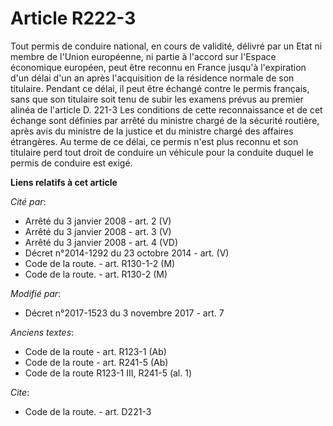 # Article R222-3

Tout permis de conduire national, en cours de validité, délivré par un Etat ni membre de l'Union européenne, ni partie à
l'accord sur l'Espace économique européen, peut être reconnu en France jusqu'à l'expiration d'un délai d'un an après
l'acquisition de la résidence normale de son titulaire. Pendant ce délai, il peut être échangé contre le permis français,
sans que son titulaire soit tenu de subir les examens prévus au premier alinéa de l'article D. 221-3 Les conditions de cette
reconnaissance et de cet échange sont définies par arrêté du ministre chargé de la sécurité routière, après avis du ministre
de la justice et du ministre chargé des affaires étrangères. Au terme de ce délai, ce permis n'est plus reconnu et son
titulaire perd tout droit de conduire un véhicule pour la conduite duquel le permis de conduire est exigé.

**Liens relatifs à cet article**

_Cité par_:

  - Arrêté du 3 janvier 2008 - art. 2 (V)
  - Arrêté du 3 janvier 2008 - art. 3 (V)
  - Arrêté du 3 janvier 2008 - art. 4 (VD)
  - Décret n°2014-1292 du 23 octobre 2014 - art. (V)
  - Code de la route. - art. R130-1-2 (M)
  - Code de la route. - art. R130-2 (M)

_Modifié par_:

  - Décret n°2017-1523 du 3 novembre 2017 - art. 7

_Anciens textes_:

  - Code de la route - art. R123-1 (Ab)
  - Code de la route - art. R241-5 (Ab)
  - Code de la route R123-1 III, R241-5 (al. 1)

_Cite_:

  - Code de la route. - art. D221-3
